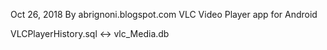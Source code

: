 Oct 26, 2018
By abrignoni.blogspot.com
VLC Video Player app for Android

VLCPlayerHistory.sql <-> vlc_Media.db
